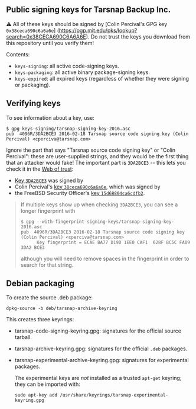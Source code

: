 Public signing keys for Tarsnap Backup Inc.
-------------------------------------------

:warning: All of these keys should be signed by
[Colin Percival's GPG key `0x38ceca690c6a6a6e`]
(https://pgp.mit.edu/pks/lookup?search=0x38CECA690C6A6A6E).
Do not trust the keys you download from this repository until you
verify them!

Contents:

- `keys-signing`: all active code-signing keys.
- `keys-packaging`: all active binary package-signing keys.
- `keys-expired`: all expired keys (regardless of whether they
  were signing or packaging).


## Verifying keys

To see information about a key, use:

```
$ gpg keys-signing/tarsnap-signing-key-2016.asc 
pub  4096R/3DA2BCE3 2016-02-18 Tarsnap source code signing key (Colin Percival) <cperciva@tarsnap.com>
```

Ignore the part that says "Tarsnap source code signing key" or
"Colin Percival": these are user-supplied strings, and they would
be the first thing that an attacker would fake!  The important
part is `3DA2BCE3` -- this lets you check it in the
[Web of trust](https://en.wikipedia.org/wiki/Web_of_trust):

- [Key `3DA2BCE3`](https://pgp.mit.edu/pks/lookup?search=0x3DA2BCE3)
  was signed by
- Colin Percival's
  [key `38ceca690c6a6a6e`](https://pgp.mit.edu/pks/lookup?search=0x38CECA690C6A6A6E),
  which was signed by
- the FreeBSD Security Officer's
  [key `15d68804ca6cdfb2`](https://pgp.mit.edu/pks/lookup?search=0x15D68804CA6CDFB2).

> If multiple keys show up when checking `3DA2BCE3`, you can see a
> longer fingerprint with
>
> ```
> $ gpg --with-fingerprint signing-keys/tarsnap-signing-key-2016.asc
> pub  4096R/3DA2BCE3 2016-02-18 Tarsnap source code signing key (Colin Percival) <cperciva@tarsnap.com>
>       Key fingerprint = ECAE BA77 D19D 1EE0 CAF1  628F BC5C FA09 3DA2 BCE3
> ```
>
> although you will need to remove spaces in the fingerprint in
> order to search for that string.


## Debian packaging

To create the source .deb package:

    dpkg-source -b deb/tarsnap-archive-keyring

This creates three keyrings:
- tarsnap-code-signing-keyring.gpg: signatures for the official source tarball.
- tarsnap-archive-keyring.gpg: signatures for the official `.deb` packages.
- tarsnap-experimental-archive-keyring.gpg: signatures for experimental
  packages.

  The experimental keys are *not* installed as a trusted `apt-get` keyring;
  they can be imported with:

      sudo apt-key add /usr/share/keyrings/tarsnap-experimental-keyring.gpg
